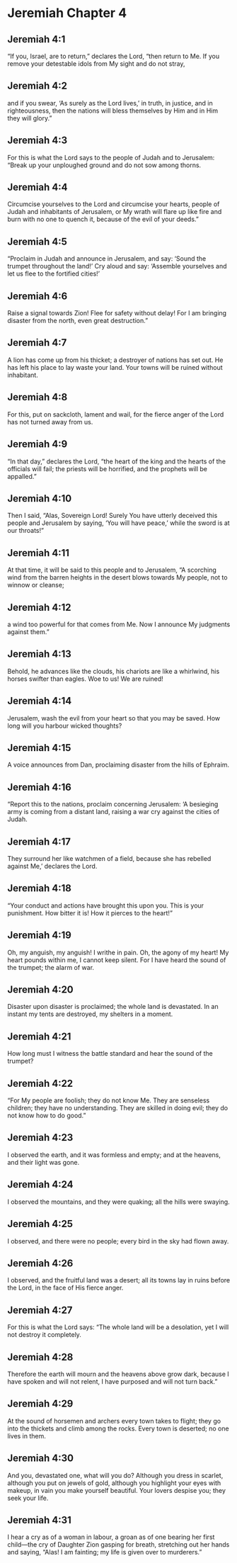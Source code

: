 # Jeremiah Chapter 4

## Jeremiah 4:1
“If you, Israel, are to return,” declares the Lord, “then return to Me. If you remove your detestable idols from My sight and do not stray,

## Jeremiah 4:2
and if you swear, ‘As surely as the Lord lives,’ in truth, in justice, and in righteousness, then the nations will bless themselves by Him and in Him they will glory.”

## Jeremiah 4:3
For this is what the Lord says to the people of Judah and to Jerusalem: “Break up your unploughed ground and do not sow among thorns.

## Jeremiah 4:4
Circumcise yourselves to the Lord and circumcise your hearts, people of Judah and inhabitants of Jerusalem, or My wrath will flare up like fire and burn with no one to quench it, because of the evil of your deeds.”

## Jeremiah 4:5
“Proclaim in Judah and announce in Jerusalem, and say: ‘Sound the trumpet throughout the land!’ Cry aloud and say: ‘Assemble yourselves and let us flee to the fortified cities!’

## Jeremiah 4:6
Raise a signal towards Zion! Flee for safety without delay! For I am bringing disaster from the north, even great destruction.”

## Jeremiah 4:7
A lion has come up from his thicket; a destroyer of nations has set out. He has left his place to lay waste your land. Your towns will be ruined without inhabitant.

## Jeremiah 4:8
For this, put on sackcloth, lament and wail, for the fierce anger of the Lord has not turned away from us.

## Jeremiah 4:9
“In that day,” declares the Lord, “the heart of the king and the hearts of the officials will fail; the priests will be horrified, and the prophets will be appalled.”

## Jeremiah 4:10
Then I said, “Alas, Sovereign Lord! Surely You have utterly deceived this people and Jerusalem by saying, ‘You will have peace,’ while the sword is at our throats!”

## Jeremiah 4:11
At that time, it will be said to this people and to Jerusalem, “A scorching wind from the barren heights in the desert blows towards My people, not to winnow or cleanse;

## Jeremiah 4:12
a wind too powerful for that comes from Me. Now I announce My judgments against them.”

## Jeremiah 4:13
Behold, he advances like the clouds, his chariots are like a whirlwind, his horses swifter than eagles. Woe to us! We are ruined!

## Jeremiah 4:14
Jerusalem, wash the evil from your heart so that you may be saved. How long will you harbour wicked thoughts?

## Jeremiah 4:15
A voice announces from Dan, proclaiming disaster from the hills of Ephraim.

## Jeremiah 4:16
“Report this to the nations, proclaim concerning Jerusalem: ‘A besieging army is coming from a distant land, raising a war cry against the cities of Judah.

## Jeremiah 4:17
They surround her like watchmen of a field, because she has rebelled against Me,’ declares the Lord.

## Jeremiah 4:18
“Your conduct and actions have brought this upon you. This is your punishment. How bitter it is! How it pierces to the heart!”

## Jeremiah 4:19
Oh, my anguish, my anguish! I writhe in pain. Oh, the agony of my heart! My heart pounds within me, I cannot keep silent. For I have heard the sound of the trumpet; the alarm of war.

## Jeremiah 4:20
Disaster upon disaster is proclaimed; the whole land is devastated. In an instant my tents are destroyed, my shelters in a moment.

## Jeremiah 4:21
How long must I witness the battle standard and hear the sound of the trumpet?

## Jeremiah 4:22
“For My people are foolish; they do not know Me. They are senseless children; they have no understanding. They are skilled in doing evil; they do not know how to do good.”

## Jeremiah 4:23
I observed the earth, and it was formless and empty; and at the heavens, and their light was gone.

## Jeremiah 4:24
I observed the mountains, and they were quaking; all the hills were swaying.

## Jeremiah 4:25
I observed, and there were no people; every bird in the sky had flown away.

## Jeremiah 4:26
I observed, and the fruitful land was a desert; all its towns lay in ruins before the Lord, in the face of His fierce anger.

## Jeremiah 4:27
For this is what the Lord says: “The whole land will be a desolation, yet I will not destroy it completely.

## Jeremiah 4:28
Therefore the earth will mourn and the heavens above grow dark, because I have spoken and will not relent, I have purposed and will not turn back.”

## Jeremiah 4:29
At the sound of horsemen and archers every town takes to flight; they go into the thickets and climb among the rocks. Every town is deserted; no one lives in them.

## Jeremiah 4:30
And you, devastated one, what will you do? Although you dress in scarlet, although you put on jewels of gold, although you highlight your eyes with makeup, in vain you make yourself beautiful. Your lovers despise you; they seek your life.

## Jeremiah 4:31
I hear a cry as of a woman in labour, a groan as of one bearing her first child—the cry of Daughter Zion gasping for breath, stretching out her hands and saying, “Alas! I am fainting; my life is given over to murderers.”
